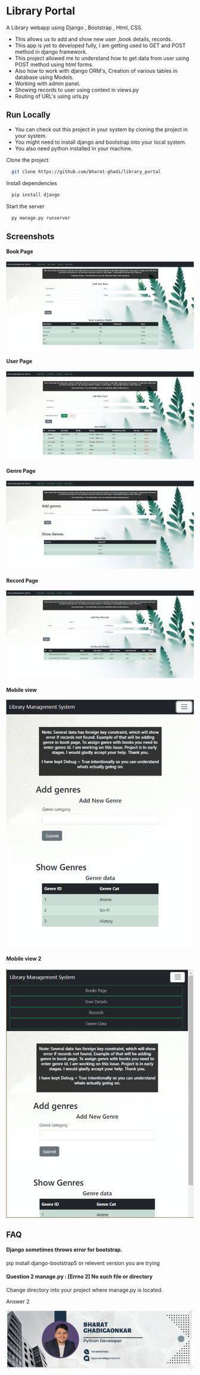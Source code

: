 
# Library Portal

 A Library webapp using Django , Bootstrap , Html, CSS.
 - This allows us to add and show new user ,book details, records.
- This app is yet to developed fully, I am getting used to GET and POST method in django framework. 
- This project allowed me to understand how to get data from user using POST method using html forms.
- Also how to work with django ORM's, Creation of various tables in database using Models. 
- Working with admin panel.
- Showing records to user using context in views.py
- Routing of URL's using urls.py 

## Run Locally

- You can check out this project in your system by cloning the project in your system. 
- You might need to install django and bootstrap into your local system. 
- You also need python installed in your machine.


Clone the project

```bash
  git clone https://github.com/bharat-ghadi/library_portal
```

Install dependencies

```bash
  pip install django
```

Start the server

```bash
  py manage.py runserver
```


## Screenshots
#### Book Page
![Show book data](https://github.com/bharat-ghadi/library_portal/blob/main/screenshots/books_page.PNG)

#### User Page
![Show User Details](https://github.com/bharat-ghadi/library_portal/blob/main/screenshots/User_details.PNG)

#### Genre Page

![Genre Page](https://github.com/bharat-ghadi/library_portal/blob/main/screenshots/genre_page.PNG)

#### Record Page
![Record Page](https://github.com/bharat-ghadi/library_portal/blob/main/screenshots/user_page.PNG)

#### Mobile view
![Mobile View 1 ](https://github.com/bharat-ghadi/library_portal/blob/main/screenshots/mobile_view1.PNG)

#### Mobile view 2
![Mobile view 2 ](https://github.com/bharat-ghadi/library_portal/blob/main/screenshots/mobile_view2.PNG)



## FAQ

#### Django sometimes throws error for bootstrap.

pip install django-bootstrap5
or relevent version you are trying

#### Question 2 manage.py : [Errno 2] No such file or directory
Change directory into your project where manage.py is located.

Answer 2


![Logo](https://github.com/bharat-ghadi/bharat-ghadi/blob/main/Beige%20Minimalist%20Profile%20LinkedIn%20Banner%20(1)_page-0001.jpg)

